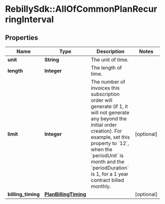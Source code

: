 # RebillySdk::AllOfCommonPlanRecurringInterval

## Properties
Name | Type | Description | Notes
------------ | ------------- | ------------- | -------------
**unit** | **String** | The unit of time. | 
**length** | **Integer** | The length of time. | 
**limit** | **Integer** | The number of invoices this subscription order will generate (if 1, it will not generate any beyond the initial order creation). For example, set this property to &#x60;12&#x60;, when the &#x60;periodUnit&#x60; is month and the &#x60;periodDuration&#x60; is 1, for a 1 year contract billed monthly.  | [optional] 
**billing_timing** | [**PlanBillingTiming**](PlanBillingTiming.md) |  | [optional] 

